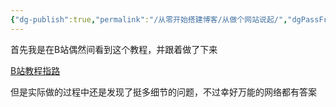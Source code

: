 ```yaml
---
{"dg-publish":true,"permalink":"/从零开始搭建博客/从做个网站说起/","dgPassFrontmatter":true}
---
```


首先我是在B站偶然间看到这个教程，并跟着做了下来

<a href="https://www.bilibili.com/video/BV1HF411173m/" target="_blank" title="人人都可以构建的 属于自己的独立网站">B站教程指路</a>

但是实际做的过程中还是发现了挺多细节的问题，不过幸好万能的网络都有答案
